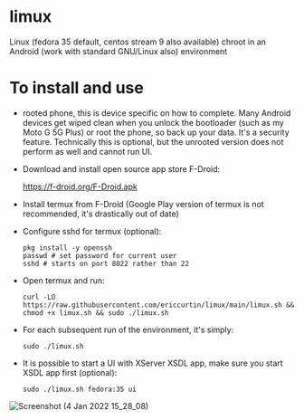 # limux

Linux (fedora 35 default, centos stream 9 also available) chroot in an Android (work with standard GNU/Linux also)  environment

# To install and use

- rooted phone, this is device specific on how to complete. Many Android devices get wiped clean when you unlock the bootloader (such as my Moto G 5G Plus) or root the phone, so back up your data. It's a security feature. Technically this is optional, but the unrooted version does not perform as well and cannot run UI.

- Download and install open source app store F-Droid:

  https://f-droid.org/F-Droid.apk

- Install termux from F-Droid (Google Play version of termux is not recommended, it's drastically out of date)

- Configure sshd for termux (optional):

  ```
  pkg install -y openssh
  passwd # set password for current user
  sshd # starts on port 8022 rather than 22
  ```

- Open termux and run:

  ```
  curl -LO https://raw.githubusercontent.com/ericcurtin/limux/main/limux.sh && chmod +x limux.sh && sudo ./limux.sh
  ```

- For each subsequent run of the environment, it's simply:

  ```
  sudo ./limux.sh
  ```

- It is possible to start a UI with XServer XSDL app, make sure you start XSDL app first (optional):

  ```
  sudo ./limux.sh fedora:35 ui
  ```

![Screenshot (4 Jan 2022 15_28_08)](https://user-images.githubusercontent.com/1694275/148082696-b2391cf1-cbc5-4be5-8851-fccfa6c6ebb3.png)
